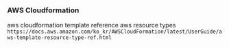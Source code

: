 
### AWS Cloudformation

aws cloudformation
  template reference
    aws resource types
    ```
    https://docs.aws.amazon.com/ko_kr/AWSCloudFormation/latest/UserGuide/aws-template-resource-type-ref.html
    ```
